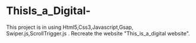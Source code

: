 # ThisIs_a_Digital-
This project is in using Html5,Css3,Javascript,Gsap, Swiper.js,ScrollTrigger.js .
Recreate the website "This_is_a_digital website".
